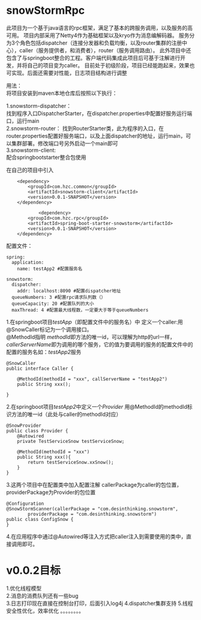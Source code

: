 # snowStormRpc
此项目为一个基于java语言的rpc框架，满足了基本的跨服务调用，以及服务的高可用。
项目内部采用了Netty4作为基础框架以及kryo作为消息编解码器。
服务分为3个角色包括dispatcher（连接分发器和负载均衡，以及router集群的注册中心），caller（服务提供者，和消费者），router（服务调用路由）。
此外项目中还包含了与springboot整合的工程。客户端代码集成此项目后可基于注解进行开发，并将自己的项目变为caller。
目前处于初级阶段，项目已经能跑起来，效果也可实现。后面还需要对性能，日志项目结构进行调整
  
  

用法：  
将项目安装到maven本地仓库后按照以下执行：    

1.snowstorm-dispatcher：  
找到程序入口DispatcherStarter，在dispatcher.properties中配置好服务运行端口，运行main  
2.snowstorm-router：
找到RouterStarter类，此为程序的入口，在router.properties配置好服务端口，以及上面dispatcher的地址，运行main，可以集群部署。修改端口号另外启动一个main即可  
3.snowstorm-client:  
配合springbootstarter整合包使用

在自己的项目中引入
               

		<dependency>
			<groupId>com.hzc.common</groupId>
			<artifactId>snowstorm-client</artifactId>
			<version>0.0.1-SNAPSHOT</version>
		</dependency>
                
                <dependency>
			<groupId>com.hzc.rpc</groupId>
			<artifactId>spring-boot-starter-snowstorm</artifactId>
			<version>0.0.1-SNAPSHOT</version>
		</dependency>


配置文件：
```
spring:
  application:
    name: testApp2 #配置服务名

snowstorm:  
  dispatcher:  
    addr: localhost:8090 #配置dispatcher地址  
  queueNumbers: 3 #配置rpc请求队列数（）  
  queueCapacity: 20 #配置队列的大小  
  maxThread: 4 #配置最大线程数，一定要大于等于queueNumbers 
```  
  
  
  1.在springboot项目*testApp*（即配置文件中的服务名）中
  定义一个caller:用@SnowCaller标记为一个调用接口。  
  @MethodId指明 *methodId*即方法的唯一id，可以理解为http的url一样，*callerServerName*即为调用的哪个服务，它的值为要调用的服务的配置文件中的配置的服务名如：*testApp2*服务  
```
@SnowCaller
public interface Caller {

    @MethodId(methodId = "xxx", callServerName = "testApp2")
    public String xxx();

}
```  





2.在springboot项目*testApp2*中定义一个*Provider* 用@MethodId的methodId标识方法的唯一id（此处与caller的methodId对应）
```  
@SnowProvider
public class Provider {
    @Autowired
    private TestServiceSnow testServiceSnow;

    @MethodId(methodId = "xxx")
    public String xxx(){
        return testServiceSnow.xxSnow();
    }
}
```

3.这两个项目中在配置类中加入配置注解  callerPackage为caller的包位置，providerPackage为Provider的包位置
```  
@Configuration
@SnowStormScanner(callerPackage = "com.desinthinking.snowstorm",
        providerPackage = "com.desinthinking.snowstorm")
public class ConfigSnow {
}
```  


 4.在应用程序中通过@Autowired等注入方式把caller注入到需要使用的类中，直接调用即可。

# v0.0.2目标
1.优化线程模型  
2.消息的消费队列还有一些bug  
3.日志打印现在直接在控制台打印，后面引入log4j
4.dispatcher集群支持
5.线程安全性优化，效率优化
。。。。。。。。



